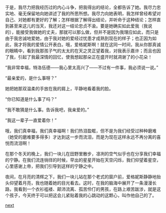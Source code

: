 
于是，我尽力把我经历过的内心斗争，把我得出的结论，全都告诉了她。我尽力忠实地、毫无保留地向她讲述了我的所思所想。我尽力向她表明，我怎样曾经希望对自己、对她都有更好的了解；怎样根据了解得出结论，并听命于这种结论；怎样直到甚至来这儿的当天，我还对这一结论忠贞不渝。要是她确实如此爱我（我说的），能接受我做她的丈夫，那就可以那么做，但并不是因为我理应如此，而只是由于我忠诚地爱她，由于我对她的爱经过忧患才成熟到现在的样子；也正因为如此，我才将我的爱情公开表白。哦，爱格妮斯啊！就在这同一时间，我从你那真诚的眼睛中，看到我那孩子气的太太的在天之灵正望着我，对我表示嘉许；而且也因了我，引起了我最深情的回忆，使我想起那朵正在盛开时就凋谢了的小花朵！

“我非常幸福，特洛伍德——我心里太高兴了——不过有一件事，我必须说一说。”

“最亲爱的，是什么事呀？”

她把她那双温柔的手放在我的肩上，平静地看着我的脸。

“你已知道是什么事了吗？”

“我不敢猜是什么事。告诉我吧，我亲爱的。”

“我这一辈子一直爱着你！”

哦，我们真幸福，我们真幸福啊！我们热泪盈眶，但不是为我们经受过种种磨难（她受的磨难要多得多）才达到这一步而流泪，而是为现在这样永远不再分离的喜悦而流泪啊！

在那个冬天的晚上，我们一块儿在田野里散步，凛冽的空气似乎也在分享我们幸福的宁静。在我们流连徜徉的时候，早出的星星开始在天空闪烁，我们仰望着星空，心里感谢上帝，把我们引导到这样的宁静之中。

夜间，在月亮的清辉之下，我们一块儿站在那个老式的窗户前，爱格妮斯静静地抬头仰望着月亮，我也随着她的目光看去。这时，在我的脑海中展开了一条漫漫长路，我看到一个衣衫褴褛、颠沛流离、孤苦伶仃的男孩，在路上艰苦跋涉，就是这个孩子，今天终于可以把这会儿紧贴着我的心跳动的这颗心，叫作他自己的了。

[next](page767.md)